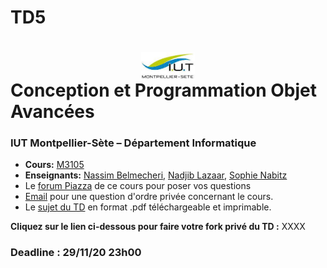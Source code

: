 # TD5

# <img src="ressources/logo.jpeg" width="17%" style="margin:auto;display:block;"/> Conception et Programmation Objet Avancées 
### IUT Montpellier-Sète – Département Informatique
* **Cours:** [M3105](http://cache.media.enseignementsup-recherche.gouv.fr/file/25/09/7/PPN_INFORMATIQUE_256097.pdf)
* **Enseignants:** [Nassim Belmecheri](mailto:nassim.belmecheri@umontpellier.fr), [Nadjib Lazaar](mailto:nadjib.lazaar@umontpellier.fr), [Sophie Nabitz](mailto:sophie.nabitz@univ-avignon.fr)
* Le [forum Piazza](https://piazza.com/class/kek1cuqz3ep7o) de ce cours pour poser vos questions
* [Email](mailto:nadjib.lazaar@umontpellier.fr) pour une question d'ordre privée concernant le cours.
* Le [sujet du TD](TD5.pdf) en format .pdf téléchargeable et imprimable.

**Cliquez sur le lien ci-dessous pour faire votre fork privé du TD :**
XXXX

### Deadline : 29/11/20 23h00




